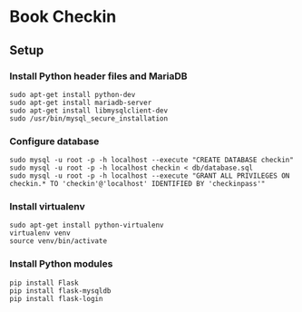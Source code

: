 # Book Checkin

## Setup
### Install Python header files and MariaDB
```
sudo apt-get install python-dev
sudo apt-get install mariadb-server
sudo apt-get install libmysqlclient-dev
sudo /usr/bin/mysql_secure_installation
```

### Configure database
```
sudo mysql -u root -p -h localhost --execute "CREATE DATABASE checkin"
sudo mysql -u root -p -h localhost checkin < db/database.sql
sudo mysql -u root -p -h localhost --execute "GRANT ALL PRIVILEGES ON checkin.* TO 'checkin'@'localhost' IDENTIFIED BY 'checkinpass'"
```

### Install virtualenv
```
sudo apt-get install python-virtualenv
virtualenv venv
source venv/bin/activate
```

### Install Python modules
```
pip install Flask
pip install flask-mysqldb
pip install flask-login
```
